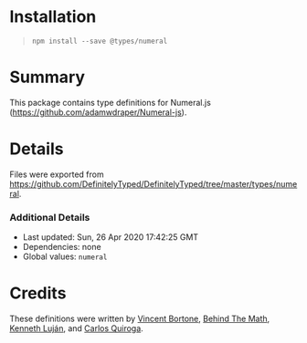 # Installation
> `npm install --save @types/numeral`

# Summary
This package contains type definitions for Numeral.js (https://github.com/adamwdraper/Numeral-js).

# Details
Files were exported from https://github.com/DefinitelyTyped/DefinitelyTyped/tree/master/types/numeral.

### Additional Details
 * Last updated: Sun, 26 Apr 2020 17:42:25 GMT
 * Dependencies: none
 * Global values: `numeral`

# Credits
These definitions were written by [Vincent Bortone](https://github.com/vbortone), [Behind The Math](https://github.com/BehindTheMath), [Kenneth Luján](https://github.com/klujanrosas), and [Carlos Quiroga](https://github.com/KarlosQ).
